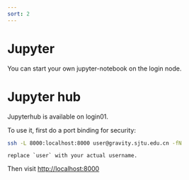 ```yaml
---
sort: 2
---
```


# Jupyter

You can start your own jupyter-notebook on the login node.

# Jupyter hub
Jupyterhub is available on login01. 

To use it, first do a port binding for security:

```bash
ssh -L 8000:localhost:8000 user@gravity.sjtu.edu.cn -fN
```

```note 
replace `user` with your actual username. 
```

Then visit [http://localhost:8000](http://localhost:8000)
